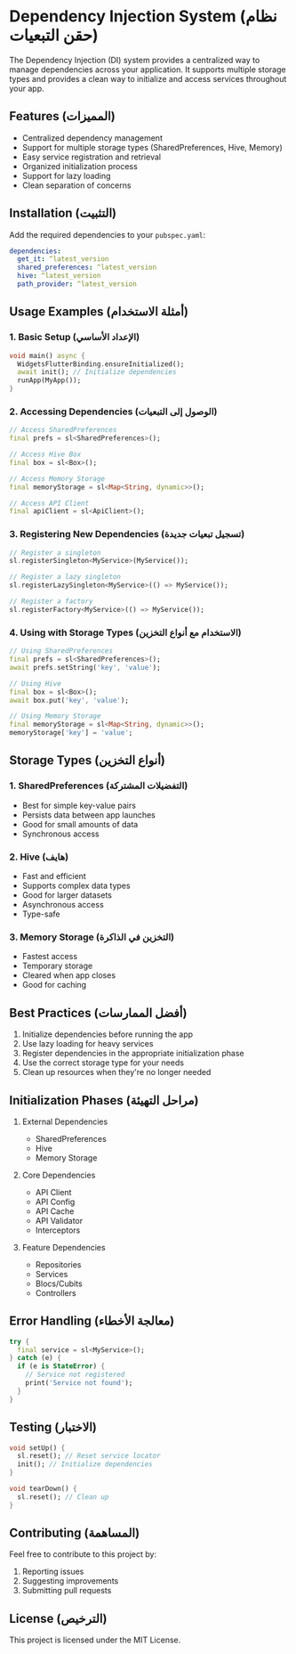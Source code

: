 # Dependency Injection System (نظام حقن التبعيات)

The Dependency Injection (DI) system provides a centralized way to manage dependencies across your application. It supports multiple storage types and provides a clean way to initialize and access services throughout your app.

## Features (المميزات)

- Centralized dependency management
- Support for multiple storage types (SharedPreferences, Hive, Memory)
- Easy service registration and retrieval
- Organized initialization process
- Support for lazy loading
- Clean separation of concerns

## Installation (التثبيت)

Add the required dependencies to your `pubspec.yaml`:

```yaml
dependencies:
  get_it: ^latest_version
  shared_preferences: ^latest_version
  hive: ^latest_version
  path_provider: ^latest_version
```

## Usage Examples (أمثلة الاستخدام)

### 1. Basic Setup (الإعداد الأساسي)

```dart
void main() async {
  WidgetsFlutterBinding.ensureInitialized();
  await init(); // Initialize dependencies
  runApp(MyApp());
}
```

### 2. Accessing Dependencies (الوصول إلى التبعيات)

```dart
// Access SharedPreferences
final prefs = sl<SharedPreferences>();

// Access Hive Box
final box = sl<Box>();

// Access Memory Storage
final memoryStorage = sl<Map<String, dynamic>>();

// Access API Client
final apiClient = sl<ApiClient>();
```

### 3. Registering New Dependencies (تسجيل تبعيات جديدة)

```dart
// Register a singleton
sl.registerSingleton<MyService>(MyService());

// Register a lazy singleton
sl.registerLazySingleton<MyService>(() => MyService());

// Register a factory
sl.registerFactory<MyService>(() => MyService());
```

### 4. Using with Storage Types (الاستخدام مع أنواع التخزين)

```dart
// Using SharedPreferences
final prefs = sl<SharedPreferences>();
await prefs.setString('key', 'value');

// Using Hive
final box = sl<Box>();
await box.put('key', 'value');

// Using Memory Storage
final memoryStorage = sl<Map<String, dynamic>>();
memoryStorage['key'] = 'value';
```

## Storage Types (أنواع التخزين)

### 1. SharedPreferences (التفضيلات المشتركة)
- Best for simple key-value pairs
- Persists data between app launches
- Good for small amounts of data
- Synchronous access

### 2. Hive (هايف)
- Fast and efficient
- Supports complex data types
- Good for larger datasets
- Asynchronous access
- Type-safe

### 3. Memory Storage (التخزين في الذاكرة)
- Fastest access
- Temporary storage
- Cleared when app closes
- Good for caching

## Best Practices (أفضل الممارسات)

1. Initialize dependencies before running the app
2. Use lazy loading for heavy services
3. Register dependencies in the appropriate initialization phase
4. Use the correct storage type for your needs
5. Clean up resources when they're no longer needed

## Initialization Phases (مراحل التهيئة)

1. External Dependencies
   - SharedPreferences
   - Hive
   - Memory Storage

2. Core Dependencies
   - API Client
   - API Config
   - API Cache
   - API Validator
   - Interceptors

3. Feature Dependencies
   - Repositories
   - Services
   - Blocs/Cubits
   - Controllers

## Error Handling (معالجة الأخطاء)

```dart
try {
  final service = sl<MyService>();
} catch (e) {
  if (e is StateError) {
    // Service not registered
    print('Service not found');
  }
}
```

## Testing (الاختبار)

```dart
void setUp() {
  sl.reset(); // Reset service locator
  init(); // Initialize dependencies
}

void tearDown() {
  sl.reset(); // Clean up
}
```

## Contributing (المساهمة)

Feel free to contribute to this project by:
1. Reporting issues
2. Suggesting improvements
3. Submitting pull requests

## License (الترخيص)

This project is licensed under the MIT License. 